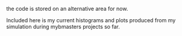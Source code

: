 the code is stored on an alternative area for now.

Included here is my current histograms and plots produced from my simulation during mybmasters projects so far.
